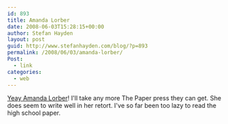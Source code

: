 ```yaml
---
id: 893
title: Amanda Lorber
date: 2008-06-03T15:28:15+00:00
author: Stefan Hayden
layout: post
guid: http://www.stefanhayden.com/blog/?p=893
permalink: /2008/06/03/amanda-lorber/
Post:
  - link
categories:
  - web
---
```

<a href="http://nymag.com/daily/intel/2008/06/youll_never_work_in_this_town.html">Yeay Amanda Lorber</a>! I'll take any more The Paper press they can get. She does seem to write well in her retort. I've so far been too lazy to read the high school paper.

